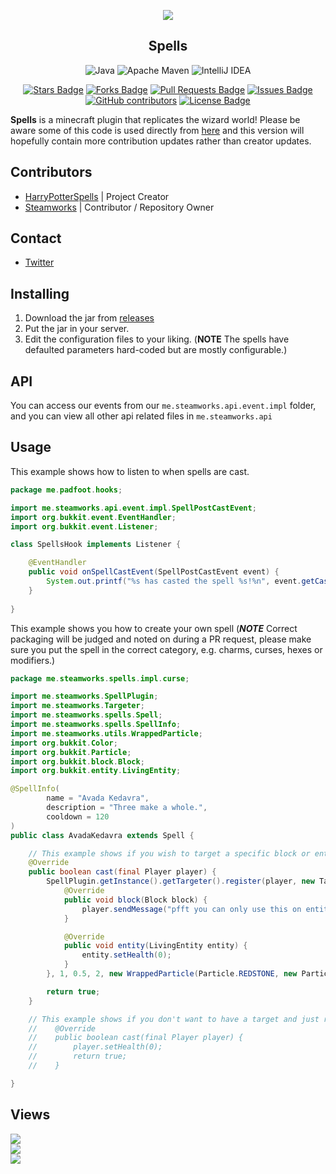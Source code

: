 <div align="center">

  <img src="https://i.imgur.com/w0Sxoeq.png"></img>
  ## Spells

  ![Java](https://img.shields.io/badge/java-%23ED8B00.svg?style=for-the-badge&logo=java&logoColor=white)
  ![Apache Maven](https://img.shields.io/badge/Apache%20Maven-C71A36?style=for-the-badge&logo=Apache%20Maven&logoColor=white)
  ![IntelliJ IDEA](https://img.shields.io/badge/IntelliJIDEA-000000.svg?style=for-the-badge&logo=intellij-idea&logoColor=white)

  <a href="https://github.com/steamworksmc/spells/stargazers"><img src="https://img.shields.io/github/stars/steamworksmc/spells" alt="Stars Badge"/></a>
  <a href="https://github.com/steamworksmc/spells/network/members"><img src="https://img.shields.io/github/forks/steamworksmc/spells" alt="Forks Badge"/></a>
  <a href="https://github.com/steamworksmc/spells/pulls"><img src="https://img.shields.io/github/issues-pr/steamworksmc/spells" alt="Pull Requests Badge"/></a>
  <a href="https://github.com/steamworksmc/spells/issues"><img src="https://img.shields.io/github/issues/steamworksmc/spells" alt="Issues Badge"/></a>
  <a href="https://github.com/steamworksmc/spells/graphs/contributors"><img alt="GitHub contributors" src="https://img.shields.io/github/contributors/steamworksmc/spells?color=2b9348"></a>
  <a href="https://github.com/steamworksmc/spells/blob/master/LICENSE"><img src="https://img.shields.io/github/license/steamworksmc/spells?color=2b9348" alt="License Badge"/></a>
</div>

**Spells** is a minecraft plugin that replicates the wizard world! Please be aware some of this code is used directly from <a href="https://github.com/HarryPotterSpells/HarryPotterSpells">here</a> and this version will hopefully contain more contribution updates rather than creator updates.

## Contributors
+ [HarryPotterSpells](https://github.com/HarryPotterSpells) | Project Creator
+ [Steamworks](https://github.com/steamworksmc) | Contributor / Repository Owner

## Contact
- [Twitter](https://twitter.com/steamworksmc)

## Installing
1. Download the jar from [releases](https://github.com/steamworksmc/spells/releases)
2. Put the jar in your server.
3. Edit the configuration files to your liking. (**NOTE** The spells have defaulted parameters hard-coded but are mostly configurable.)

## API

You can access our events from our `me.steamworks.api.event.impl` folder, and you can view all other api related files in `me.steamworks.api`

## Usage

This example shows how to listen to when spells are cast.
```java
package me.padfoot.hooks;

import me.steamworks.api.event.impl.SpellPostCastEvent;
import org.bukkit.event.EventHandler;
import org.bukkit.event.Listener;

class SpellsHook implements Listener {

    @EventHandler
    public void onSpellCastEvent(SpellPostCastEvent event) {
        System.out.printf("%s has casted the spell %s!%n", event.getCaster().getName(), event.getSpell().getName());
    }
    
}
```

This example shows you how to create your own spell (**_NOTE_** Correct packaging will be judged and noted on during a PR request, please make sure you put the spell in the correct category, e.g. charms, curses, hexes or modifiers.)

```java
package me.steamworks.spells.impl.curse;

import me.steamworks.SpellPlugin;
import me.steamworks.Targeter;
import me.steamworks.spells.Spell;
import me.steamworks.spells.SpellInfo;
import me.steamworks.utils.WrappedParticle;
import org.bukkit.Color;
import org.bukkit.Particle;
import org.bukkit.block.Block;
import org.bukkit.entity.LivingEntity;

@SpellInfo(
        name = "Avada Kedavra",
        description = "Three make a whole.",
        cooldown = 120
)
public class AvadaKedavra extends Spell {

    // This example shows if you wish to target a specific block or entity, and you can view the different methods for summoning effects or fireworks.
    @Override
    public boolean cast(final Player player) {
        SpellPlugin.getInstance().getTargeter().register(player, new Targeter.SpellHitEvent() {
            @Override
            public void block(Block block) {
                player.sendMessage("pfft you can only use this on entities!");
            }

            @Override
            public void entity(LivingEntity entity) {
                entity.setHealth(0);
            }
        }, 1, 0.5, 2, new WrappedParticle(Particle.REDSTONE, new Particle.DustOptions(Color.GREEN, 1)));

        return true;
    }

    // This example shows if you don't want to have a target and just run the spell against the caster.
    //    @Override
    //    public boolean cast(final Player player) {
    //        player.setHealth(0);
    //        return true;
    //    }

}

```

## Views
<img src="https://i.imgur.com/64bFqw1.png">
<br>
<img src="https://i.imgur.com/NKhYZoJ.png">
<br>
<img src="https://i.imgur.com/pznBZ1i.png">
